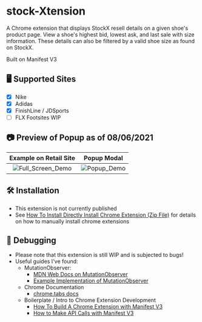 
# stock-Xtension

A Chrome extension that displays StockX resell details on a given shoe's product page. View a shoe's highest bid, lowest ask, and last sale with size information. These details can also be filtered by a valid shoe size as found on StockX.

Built on Manifest V3

## 🖥️ Supported Sites
- [x] Nike
- [x] Adidas
- [x] FinishLine / JDSports
- [ ] FLX Footsites WIP

## 📷 Preview of Popup as of 08/06/2021

Example on Retail Site             |  Popup Modal
:-------------------------:|:-------------------------:
![Full_Screen_Demo](https://i.ibb.co/4gwgvPc/Preview-Screen-08-06.png)  |  ![Popup_Demo](https://i.ibb.co/DtPHyX8/Preview-08-06.png)

## 🛠️ Installation
* This extension is not currently published
* See [How To Install Directly Install Chrome Extension (Zip File)](https://www.youtube.com/watch?v=vW8W19W_X0I) for details on how to manually install chrome extensions

## 🧰 Debugging
* Please note that this extension is still WIP and is subjected to bugs!
* Useful guides I've found:
    * MutationObserver:
        * [MDN Web Docs on MutationObserver](https://developer.mozilla.org/en-US/docs/Web/API/MutationObserver/observe)
        * [Example Implementation of MutationObserver](https://www.youtube.com/watch?v=ofpJ2cyz2Xg)
    * Chrome Documentation
        * [chrome.tabs docs](https://developer.chrome.com/docs/extensions/reference/tabs/#type-Tab)
    * Boilerplate / Intro to Chrome Extension Development
        * [How To Build A Chrome Extension with Manifest V3](https://www.youtube.com/watch?v=5E94S1J2vBI)
        * [How to Make API Calls with Manifest V3](https://www.youtube.com/watch?v=7Tu2j2pc87I)

